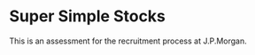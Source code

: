 Super Simple Stocks
===================

This is an assessment for the recruitment process at J.P.Morgan.
